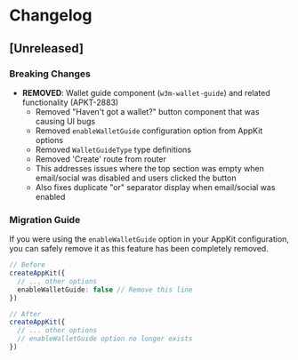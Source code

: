 # Changelog

## [Unreleased]

### Breaking Changes

- **REMOVED**: Wallet guide component (`w3m-wallet-guide`) and related functionality (APKT-2883)
  - Removed "Haven't got a wallet?" button component that was causing UI bugs
  - Removed `enableWalletGuide` configuration option from AppKit options
  - Removed `WalletGuideType` type definitions
  - Removed 'Create' route from router
  - This addresses issues where the top section was empty when email/social was disabled and users clicked the button
  - Also fixes duplicate "or" separator display when email/social was enabled

### Migration Guide

If you were using the `enableWalletGuide` option in your AppKit configuration, you can safely remove it as this feature has been completely removed.

```typescript
// Before
createAppKit({
  // ... other options
  enableWalletGuide: false // Remove this line
})

// After
createAppKit({
  // ... other options
  // enableWalletGuide option no longer exists
})
```
